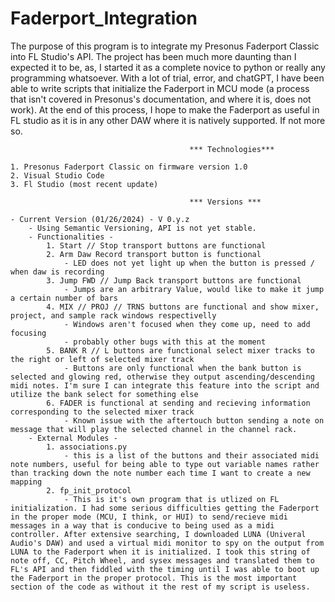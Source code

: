# Faderport_Integration
The purpose of this program is to integrate my Presonus Faderport Classic into FL Studio's API. The project has been much more daunting than I expected it to be, as, I started it as a complete novice to python or really any programming whatsoever. With a lot of trial, error, and chatGPT, I have been able to write scripts that initialize the Faderport in MCU mode (a process that isn't covered in Presonus's documentation, and where it is, does not work). At the end of this process, I hope to make the Faderport as useful in FL studio as it is in any other DAW where it is natively supported. If not more so.

                                            *** Technologies***

    1. Presonus Faderport Classic on firmware version 1.0
    2. Visual Studio Code
    3. Fl Studio (most recent update)

                                            *** Versions ***

    - Current Version (01/26/2024) - V 0.y.z
        - Using Semantic Versioning, API is not yet stable.
        - Functionalities - 
            1. Start // Stop transport buttons are functional
            2. Arm Daw Record transport button is functional
                - LED does not yet light up when the button is pressed / when daw is recording
            3. Jump FWD // Jump Back transport buttons are functional
                - Jumps are an arbitrary Value, would like to make it jump a certain number of bars
            4. MIX // PROJ // TRNS buttons are functional and show mixer, project, and sample rack windows respectivelly
                - Windows aren't focused when they come up, need to add focusing
                - probably other bugs with this at the moment
            5. BANK R // L buttons are functional select mixer tracks to the right or left of selected mixer track
                - Buttons are only functional when the bank button is selected and glowing red, otherwise they output ascending/descending midi notes. I'm sure I can integrate this feature into the script and utilize the bank select for something else
            6. FADER is functional at sending and recieving information corresponding to the selected mixer track
                - Known issue with the aftertouch button sending a note on message that will play the selected channel in the channel rack.
        - External Modules - 
            1. associations.py
                - this is a list of the buttons and their associated midi note numbers, useful for being able to type out variable names rather than tracking down the note number each time I want to create a new mapping
            2. fp_init_protocol
                - This is it's own program that is utlized on FL initialization. I had some serious difficulties getting the Faderport in the proper mode (MCU, I think, or HUI) to send/recieve midi messages in a way that is conducive to being used as a midi controller. After extensive searching, I downloaded LUNA (Univeral Audio's DAW) and used a virtual midi monitor to spy on the output from LUNA to the Faderport when it is initialized. I took this string of note off, CC, Pitch Wheel, and sysex messages and translated them to FL's API and then fiddled with the timing until I was able to boot up the Faderport in the proper protocol. This is the most important section of the code as without it the rest of my script is useless.

